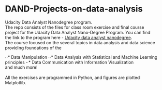 # DAND-Projects-on-data-analysis
Udacity Data Analyst Nanodegree program.
<br>
The repo consists of the files for class room exercise and final course project for the Udacity Data Analyst Nano-Degree Program. You can find the link to the program here - [Udacity data analyst nanodegree](https://www.udacity.com/course/data-analyst-nanodegree--nd002).
<br>
The course focused on the several topics in data analysis and data science providing foundations of the

⋅⋅* Data Manipulation
⋅⋅* Data Analysis with Statistical and Machine Learning principles
⋅⋅* Data Communication with Information Visualization
<br>
and much more!
<br><br>
All the exercises are programmed in Python, and figures are plotted Matplotlib.

